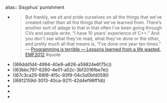 alias:: Sisyphus’ punishment

- > But frankly, we sit and pride ourselves on all the things that we’ve created rather than all the things that we’ve learned from. There’s another sort of adage to that in that often I’ve been going through CVs and people write, “I have 10 years’ experience of C++.” And you don't see what they’ve read, what they’ve done or the other, and pretty much all that means is, “I’ve done one year ten times.”
  > — [Programming is terrible — Lessons learned from a life wasted. EMF2012](https://feedreader.com/observe/bparanj.blogspot.com/2016%2F10%2Fprogramming-is-terriblelessons-learned.html%3F+itemId=4656451286) #quote
- ((66ddd1d4-4994-40e9-a828-a59824e6f75c))
- ((63bbc797-6260-4e01-a02c-3bf2016fbe7e))
- ((67c3ca29-68f8-4f5c-93f9-04c5d0bfd059))
- ((6812159d-3013-40ca-9211-42d4ef96ff1d))
-
-
-